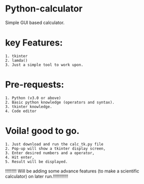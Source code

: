 # Python-calculator
Simple GUI based calculator.
# key Features:
    1. tkinter
    2. lamda()
  	3. Just a simple tool to work upon.
# Pre-requests:
  	1. Python (v3.0 or above)
  	2. Basic python knowledge (operators and syntax).
  	3. tkinter knowledge.
  	4. Code editor
# Voila! good to go.
    1. Just download and run the calc_tk.py file
    2. Pop-up will show a tkinter display screen,
    3. Enter desired numbers and a operator,
    4. Hit enter,
    5. Result will be displayed.



!!!!!!!!! Will be adding some advance features (to make a scientific calculator) on later run.!!!!!!!!!!!!
